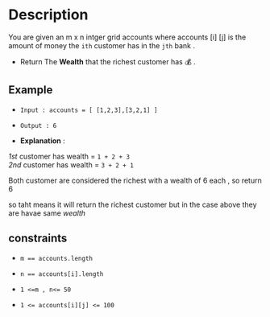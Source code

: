 # Description 

You are given an m x n intger grid accounts where accounts [i] [j] is the amount of money the `i​​​​​​​​​​​th`
customer has in the `j​​​​​​​​​​​th` bank .

* Return The **Wealth**  that the richest customer has 💰 .


## Example 

* `Input : accounts = [ [1,2,3],[3,2,1] ]`

* ` Output : 6 `

* **Explanation** : 

*1st* customer has wealth = ` 1 + 2 + 3 `<br>
*2nd* customer has wealth = ` 3 + 2 + 1 `<br>

Both customer are considered the richest with a wealth of 6 each , so return 6 <br>

so taht means it will return the richest customer but in the case above they are havae same *wealth* 


## constraints 

* `m == accounts.length`

* `n == accounts[i].length`

* `1 <=m , n<= 50`

* `1 <= accounts[i][j] <= 100`
